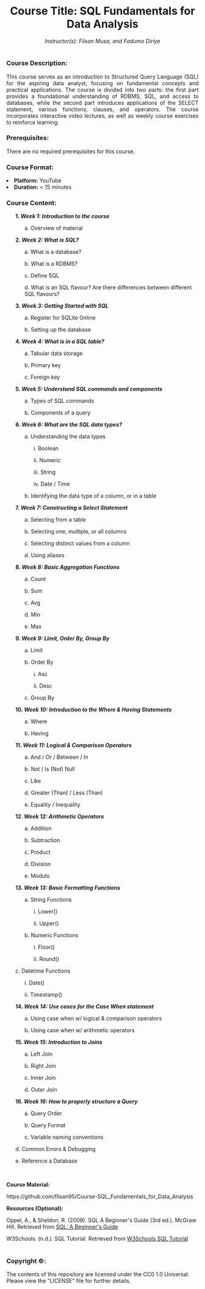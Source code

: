 <br>

<h1 align = 'center'> Course Title: SQL Fundamentals for Data Analysis </h1>

<p align= 'center'><i> Instructor(s): Filsan Musa, and Fadumo Diriye </i></p>

#

<h3> Course Description: </h3>

<p align = 'Justify'> This course serves as an introduction to Structured Query Language (SQL) for the aspiring data analyst, focusing on fundamental concepts and practical applications. The course is divided into two parts: the first part provides a foundational understanding of RDBMS, SQL, and access to databases, while the second part introduces applications of the SELECT statement, various functions, clauses, and operators. The course incorporates interactive video lectures, as well as weekly course exercises to reinforce learning. </p>

<h3> Prerequisites: </h3>

There are no required prerequisites for this course.


<h3> Course Format: </h3>

<li><b> Platform:</b> YouTube </li>

<li><b> Duration:</b> < 15 minutes </li>

<h3> Course Content:</h3>

<ul><b> 1. <i> Week 1: Introduction to the course </i></b>
<ol> a. Overview of material </ol></ul>

<ul><b> 2. <i> Week 2: What is SQL? </i></b>
<ol> a. What is a database? </ol>
<ol> b. What is a RDBMS? </ol>
<ol> c. Define SQL </ol>
<ol> d. What is an SQL flavour? Are there differences between different SQL flavours? </ol></ul>
 
<ul><b> 3. <i> Week 3: Getting Started with SQL </i></b>
<ol> a. Register for SQLite Online </ol>
<ol> b. Setting up the database </ol></ul>

<ul><b> 4. <i> Week 4: What is in a SQL table? </i></b>
<ol> a. Tabular data storage </ol>
<ol> b. Primary key </ol>
<ol> c. Foreign key </ol></ul>

<ul><b> 5. <i> Week 5: Understand SQL commands and components</i></b> 
<ol> a. Types of SQL commands </ol>
<ol> b. Components of a query</ol></ul>

<ul><b> 6. <i> Week 6: What are the SQL data types? </i></b>
<ol> a. Understanding the data types </ol>
<ol><ol> i. Boolean </ol></ol>
<ol><ol> ii. Numeric </ol></ol>
<ol><ol> iii. String </ol></ol>
 <ol><ol> iv. Date / Time </ol></ol>
<ol> b. Identifying the data type of a column, or in a table </ol></ul>

<ul><b> 7. <i>Week 7: Constructing a Select Statement </i></b>
<ol> a. Selecting from a table</ol>
<ol> b. Selecting one, multiple, or all columns </ol>
<ol> c. Selecting distinct values from a column </ol>
<ol> d. Using aliases </ol></ul>

<ul><b> 8. <i> Week 8: Basic Aggregation Functions </i></b> 
<ol> a. Count </ol>
<ol> b. Sum </ol>
<ol> c. Avg </ol>
<ol> d. Min </ol>
<ol> e. Max </ol></ul>

<ul><b> 9. <i> Week 9: Limit, Order By, Group By </i></b>
<ol> a. Limit </ol>
<ol> b. Order By </ol>
<ol><ol> i. Asc </ol></ol>
<ol><ol> ii. Desc </ol></ol>
<ol> c. Group By  </ol></ul>

<ul><b> 10. <i> Week 10: Introduction to the Where & Having Statements </i></b>
<ol> a. Where </ol>
<ol> b. Having </ol></ul>

<ul><b> 11. <i> Week 11: Logical & Comparison Operators </i></b>
<ol> a. And / Or  / Between / In </ol>
<ol> b. Not / Is (Not) Null </ol>
<ol> c. Like </ol>
<ol> d. Greater (Than) / Less (Than) </ol>
<ol> e. Equality / Inequality </ol></ul>

<ul><b> 12. <i> Week 12: Arithmetic Operators </i></b>
<ol> a. Addition </ol>
<ol> b. Subtraction </ol>
<ol> c. Product </ol>
<ol> d. Division </ol>
<ol> e. Modulo </ol></ul>

<ul><b> 13. <i> Week 13: Basic Formatting Functions </i></b> 
<ol> a. String Functions </ol>
<ol><ol> i. Lower() </ol></ol>
<ol><ol> ii. Upper() </ol></ol>
<ol> b. Numeric Functions </ol>
<ol><ol> i. Floor() </ol></ol>
<ol><ol> ii. Round() </ol></ol></ul>
<ol> c. Datetime Functions </ol>
<ol><ol> i. Date() </ol></ol>
<ol><ol> ii. Timestamp() </ol></ol></ul>

<ul><b> 14. <i> Week 14: Use cases for the Case When statement </i></b>
<ol> a. Using case when w/ logical & comparison operators</ol>
<ol> b. Using case when w/ arithmetic operators</ol></ul>

<ul><b> 15. <i> Week 15: Introduction to Joins </i></b>
<ol> a. Left Join </ol>
<ol> b. Right Join </ol>
<ol> c. Inner Join </ol>
<ol> d. Outer Join </ol></ul>

<ul><b> 16. <i> Week 16: How to properly structure a Query </i></b>
<ol> a. Query Order </ol>
<ol> b. Query Format </ol>
<ol> c. Variable naming conventions </ol></ul>
<ol> d. Common Errors & Debugging </ol>
<ol> e. Reference a Database  </ol>

<br>

<b> Course Material: </b>
<p> https://github.com/filsan95/Course-SQL_Fundamentals_for_Data_Analysis </p>

<b> Resources (Optional): </b>
<p> Oppel, A., & Sheldon, R. (2009). SQL A Beginner's Guide (3rd ed.). McGraw Hill. Retrieved from <a href="https://www.doc-developpement-durable.org/file/Projets-informatiques/cours-%26-manuels-informatiques/Sql/SQL-%20A%20Beginner%27s%20Guide%2C%203rd%20Edition.pdf"> SQL: A Beginner's Guide </a></p>
<p> W3Schools. (n.d.). SQL Tutorial. Retrieved from <a href="https://www.w3schools.com/sql/default.asp"> W3Schools SQL Tutorial </a></p>

#

<h3> Copyright ©: </h3>
The contents of this repository are licensed under the CC0 1.0 Universal. Please view the "LICENSE" file for further details.
